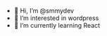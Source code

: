 - 👋 Hi, I’m @smmydev
- 👀 I’m interested in wordpress
- 🌱 I’m currently learning React

<!---
smmydev/smmydev is a ✨ special ✨ repository because its `README.md` (this file) appears on your GitHub profile.
You can click the Preview link to take a look at your changes.
--->
